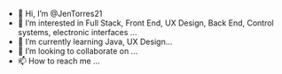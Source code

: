 - 👋 Hi, I’m @JenTorres21
- 👀 I’m interested in Full Stack, Front End, UX Design, Back End, Control systems, electronic interfaces ...
- 🌱 I’m currently learning Java, UX Design...
- 💞️ I’m looking to collaborate on ...
- 📫 How to reach me ...

<!---
JenTorres21/JenTorres21 is a ✨ special ✨ repository because its `README.md` (this file) appears on your GitHub profile.
You can click the Preview link to take a look at your changes.
--->
